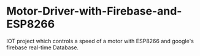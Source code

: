 # Motor-Driver-with-Firebase-and-ESP8266
IOT project which controls a speed of a motor with ESP8266 and google's firebase real-time Database.
